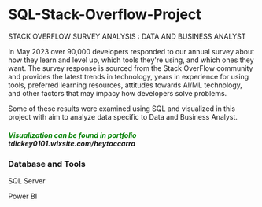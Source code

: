# SQL-Stack-Overflow-Project
STACK OVERFLOW SURVEY ANALYSIS : DATA AND BUSINESS ANALYST


In May 2023 over 90,000 developers responded to our annual survey about how they learn and level up, which tools they're using, and which ones they want. The survey response is sourced from the Stack OverFlow community and provides the latest trends in technology, years in experience for using tools, preferred learning resources, attitudes towards AI/ML technology, and other factors that may impacy how developers solve problems.  


Some of these results were examined using SQL and visualized in this project with aim to analyze data specific to Data and Business Analyst. 
##### <span style="color:green">Visualization can be found in portfolio</span>  tdickey0101.wixsite.com/heytoccarra

### Database and Tools
SQL Server

Power BI
